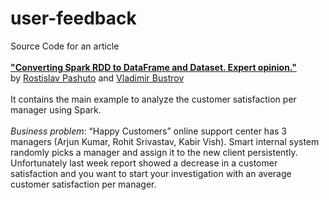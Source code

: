 # user-feedback
Source Code for an article<br /><br />
[**"Converting Spark RDD to DataFrame and Dataset. Expert opinion."**](https://indatalabs.com/blog/data-engineering/convert-spark-rdd-to-dataframe-dataset)<br />
by [Rostislav Pashuto](https://www.linkedin.com/in/rostislavpashuto/) and [Vladimir Bustrov](https://www.linkedin.com/in/vladimirbystrov/)<br /><br />
It contains the main example to analyze the customer satisfaction per manager using Spark.<br /><br />
*Business problem*: “Happy Customers” online support center has 3 managers (Arjun Kumar, Rohit Srivastav, Kabir Vish). Smart internal system randomly picks a manager and assign it to the new client persistently. Unfortunately last week report showed a decrease in a customer satisfaction and you want to start your investigation with an average customer satisfaction per manager.
